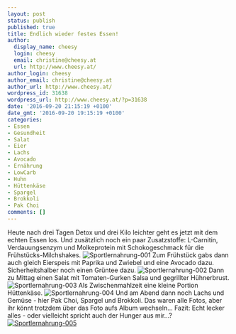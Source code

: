 ```yaml
---
layout: post
status: publish
published: true
title: Endlich wieder festes Essen!
author:
  display_name: cheesy
  login: cheesy
  email: christine@cheesy.at
  url: http://www.cheesy.at/
author_login: cheesy
author_email: christine@cheesy.at
author_url: http://www.cheesy.at/
wordpress_id: 31638
wordpress_url: http://www.cheesy.at/?p=31638
date: '2016-09-20 21:15:19 +0100'
date_gmt: '2016-09-20 19:15:19 +0100'
categories:
- Essen
- Gesundheit
- Salat
- Eier
- Lachs
- Avocado
- Ernährung
- LowCarb
- Huhn
- Hüttenkäse
- Spargel
- Brokkoli
- Pak Choi
comments: []
---
```

Heute nach drei Tagen Detox und drei Kilo leichter geht es jetzt mit dem echten Essen los. Und zusätzlich noch ein paar Zusatzstoffe: L-Carnitin, Verdauungsenzym und Molkeprotein mit Schokogeschmack für die Frühstücks-Milchshakes.
![Sportlernahrung-001](http://www.cheesy.at/wp-content/uploads/Sportlernahrung-001.jpg)
Zum Frühstück gabs dann auch gleich Eierspeis mit Paprika und Zwiebel und eine Avocado dazu. Sicherheitshalber noch einen Grüntee dazu.
![Sportlernahrung-002](http://www.cheesy.at/wp-content/uploads/Sportlernahrung-002.jpg)
Dann zu Mittag einen Salat mit Tomaten-Gurken Salsa und gegrillter Hühnerbrust.
![Sportlernahrung-003](http://www.cheesy.at/wp-content/uploads/Sportlernahrung-003.jpg)
Als Zwischenmahlzeit eine kleine Portion Hüttenkäse.
![Sportlernahrung-004](http://www.cheesy.at/wp-content/uploads/Sportlernahrung-004.jpg)
Und am Abend dann noch Lachs und Gemüse - hier Pak Choi, Spargel und Brokkoli. Das waren alle Fotos, aber ihr könnt trotzdem über das Foto aufs Album wechseln... Fazit: Echt lecker alles - oder vielleicht spricht auch der Hunger aus mir...?
[![Sportlernahrung-005](http://www.cheesy.at/wp-content/uploads/Sportlernahrung-005.jpg)](http://www.cheesy.at/fotos/sonstiges/ernahrungsumstellung/tag-4-echtes-essen/)
